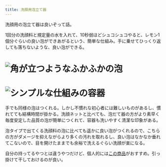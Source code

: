 ```yaml
---
title: 洗顔用泡立て器
---
```

洗顔用の泡立て器は良いぞって話。

1回分の洗顔料と規定量の水を入れて、10秒弱ほどシュコシュコやると、レモン1個分ぐらいの良い泡ができあがるという、簡単な仕組み。手に乗せてひっくり返しても落ちないような、良い泡ができる。

![](https://lh3.googleusercontent.com/docs/AG8NV2a0VBMm9GVLEVk9URAsKBsadblC4m6qd3OsyFK1TMfCjEpjacxqgS_xJx6dI_DU-slZCFyHAOjiKazlROIqWR5n6BHOh5Um0wZzNJaKrq5aukCcG1tAEMPDSIUHe7HtmBwYAxLrbI-pMF687QcbH0I5h4O7gVcC02L-pENvj5v1jpS2Lw4pykhgkfjP1kazzMtk5hyVYNmVvqGUUSWwjRdnvCjXYes9yUf6KSvE2UGFTrK3enG-jC1tA30MKQR8Z9p6ORYPK9jc80byzcf1--uXGr1GqbYQydH6u6GhMoEq4wvy6zWv9jM4kkj-0LtR_95m2VK4iK2XP_yXrnmT8hz8ch-EEvf3fN7WKyTr8oM9Ua_gEYVIVLcrPYtrNZ5vpwOWMqUe6Zf1eT1NMt2lfsHO4NWzuuaAFiCdReuVS80NuS4ZjnAFFOz5w9F0AlVXdPbqaXthzmmqMQEZWT-G9fH7g3W3VSsRH6-odTmt7OlqvBqoekWik8YRArUCdBv-ZvrZGdFemoYpxJfqdXYQxvZRom-ynHQ_-rVSkxBevxryqJuAX98oWndcDg9IOJQASrPSR1az71j3nb0fq_w-WDTC6vo1A1RjJmReTznOIjP5iXq9em4KIXVn692PLzemLfXol1N5YkaP7xduuwMsvhI7d70w3PE6pHP1ZyiHYoZLviE8tERfkcttZ2iBKwtQgqGcsHGT1UwWjRS1cbWKmTFFkaXj48lmrkV0zCy7tnlipBAb19250T3_gLOIvpwxG4n4reHObVWdnDcQmn3v2KVVBgQ9PoW9S171TO10gMj1aP4gFJZ2q7BBfcu2nfe6fRpgs1VPqzSdZjDjWARGmMaceGvXHuSy-U-mc7Syu6gfEM_sbDqnK-LaSlCaFHNRdsdfShHs-BLYSjcegHZ8TkGI3ngztc_LICvt32o5WLsg7HSXu2o9jNGKO4fVOhkD6fauzX1pwYa3reDbVCKxC5p42fBflQFEOuAMlldKG9pwVqtJWnbIZ5U5rLcPRp2TvQlOXb2yO0VSKpvuWtC1Nonue0BkLQ47bi_qv0TxVfCvQECPppBhUYP1Ip_id912ai0i9NR4jEYgRIaWJt2Bwku6cLkkcM1fWHVC2lQ8nz62IjIBir2MfXRetP1HcioaCOB07KZezsZPUunQPb27-ya6w27s9obK8Oxqg2vi5DELNEABq_ynV-N9fYPw8E3iZYmtXdtXRkRyutJAcW57ApuvDvwLxi0ZMfpCt_WC4Anh6lep "角が立つようなふかふかの泡")
================================================================================================================================================================================================================================================================================================================================================================================================================================================================================================================================================================================================================================================================================================================================================================================================================================================================================================================================================================================================================================================================================================================================================================================================================================================================================================================================================================================

![](https://lh3.googleusercontent.com/docs/AG8NV2b7Zt6hafCGFOpiKe_ZFxTkkrK8tGhr_ERgjakJGJ7IiFf5tFKEKEQF_or9_TPiB3_2EhjApQJqB_jD_gLilAkeI645yRisRUq7kXCfCcgL79-p2FJRGh8Jbvn7clbAf9Vz34xoLDqsoKdbXxQboVyRKgK84Eh5-2V2AOJeCmXDNXdZNEIJKrN_O0dwhUflKdb44QySRbmPraTvY2g2jpF1UYjyFBcSXEb7fHNJm1gssE4uwox4Zmd1tc-oNMbgUVqjXdgHxQgxVDdWmD5pvy2I3OUnFsog4fJ6rGsqYLNCiA_Qh5oRSU4b7X2-9-wA-3lK9LBclJ6Hri8viHGUreHDtU_67rCJKtiJP139pLh9yaYPjTAFR8X5RjKpaKB6aMM2JwKeULvEmXqWdDrz0NWaZ5nn2S8C5ZJ1IfFrgpfjZKv-cYQLk8jAje5oQrhNVUela_hFHFNleYy63HFkpV07UXBzHUEqlRTOgFleVFZLQj9T3oaEdrivxzBatbx5IouryStTdAjlnLDLno2SqqPSks8YSTd3YhberL80jeiJ90nRmgT-Oyxp79xO9hhQkQE6QcPi0NBEWbE9zAUr2lZTqVmptICpJXcBlYmWXTNwHx8lwNaazpyy_9KNn0239leZ24eXcna1ZAMpKi034l37qYr-WfEjP3MHO5CBkY7uFRoZEhPgEOibOf7TQBcEPHx_1qOnmsFiMGkj8X-tnQDEsQ3etT0imx371uQg_d42d5svjTYWo8oF1xQgWUUDP8zRUDhzUtqxkC5DNqMDkkW2nml4PUJ9nYnFEtrTQcjXbeA5rBvtXdIlQgAFvRg9JFgxUO4De1O5iq69KujoaNL5wysW-uP5vVaUWCYtQHJ-VEEInPno36Wr5lrIyL4zGZ6U6oZWxkgylsciAP18PneZlJM36lOeiRqbbtFKMclk7i4GKrJRf08nd61EDprhrqzoXGyFcXw1I_nBsCsTTUdlQOXDeeLc9PxH0FNIO8bl0bprFJRDKUOJAsyTi7w0a6KvHSB2iSWdxCx5JBbzuQSmEb_LvrPfcYWHbno5pv8MZIRIbNgHPi1hzQN7nZm9UjyIaxTSqaYg07Jo9HhwQvwZTt9sUe2noVLDOGWySVREfWAXyjyimV8PH9GXMzVrAIIw6gJqa0wPAp7UcAR6mQmCJsZAsPCJ5qmaFcUxrpxNdMU6B6zd_vcfDTZw3MEBHv4AEtPSqNqqVHEwvRcqSfLh8YwQpcAeU3xLz2PED-At7EQs "シンプルな仕組みの容器")
==============================================================================================================================================================================================================================================================================================================================================================================================================================================================================================================================================================================================================================================================================================================================================================================================================================================================================================================================================================================================================================================================================================================================================================================================================================================================================================================================================================================

手でも同様の泡はつくれる。しかし不慣れな初心者には難しいものがあるし、慣れてても結構時間が掛かる。洗顔ネットと比べても、泡だて器の方がより素早く毎度安定した品質の泡が簡単につくれて、容器も洗いやすく清潔な印象がある。

泡タイプで出てくる洗顔料の泡に比べても遥かに良い泡がつくれるので、こちらの方がダメージを抑えながらより多くの汚れを取れるし、良い泡はなかなか垂れてこないので、目を開けたままでも余裕で洗えるぐらい洗顔が楽になる。

自分の持ってるやつとは違うやつだけど、個人的には[この商品](https://www.amazon.co.jp/dp/B09KMP9GDN)がおすすめ。引っ掛けて干しておけるのが良い。
